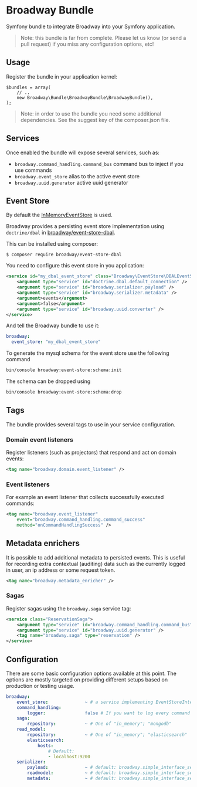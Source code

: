 Broadway Bundle
===============

Symfony bundle to integrate Broadway into your Symfony application.

> Note: this bundle is far from complete. Please let us know (or send a pull
> request) if you miss any configuration options, etc!

## Usage

Register the bundle in your application kernel:

```
$bundles = array(
    // ..
    new Broadway\Bundle\BroadwayBundle\BroadwayBundle(),
);

```

> Note: in order to use the bundle you need some additional dependencies. See
> the suggest key of the composer.json file.

## Services

Once enabled the bundle will expose several services, such as:

- `broadway.command_handling.command_bus` command bus to inject if you use commands
- `broadway.event_store` alias to the active event store
- `broadway.uuid.generator` active uuid generator

## Event Store

By default the [InMemoryEventStore](https://github.com/broadway/broadway/blob/master/src/Broadway/EventStore/InMemoryEventStore.php) is
used.

Broadway provides a persisting event store implementation using `doctrine/dbal`
in [broadway/event-store-dbal](https://github.com/broadway/event-store-dbal).

This can be installed using composer:

```
$ composer require broadway/event-store-dbal
```

You need to configure this event store in you application:

```xml
<service id="my_dbal_event_store" class="Broadway\EventStore\DBALEventStore">
    <argument type="service" id="doctrine.dbal.default_connection" />
    <argument type="service" id="broadway.serializer.payload" />
    <argument type="service" id="broadway.serializer.metadata" />
    <argument>events</argument>
    <argument>false</argument>
    <argument type="service" id="broadway.uuid.converter" />
</service>
```

And tell the Broadway bundle to use it:

```yaml
broadway:
  event_store: "my_dbal_event_store"
```

To generate the mysql schema for the event store use the following command

```bash
bin/console broadway:event-store:schema:init
```

The schema can be dropped using

```bash
bin/console broadway:event-store:schema:drop
```

## Tags

The bundle provides several tags to use in your service configuration.

### Domain event listeners

Register listeners (such as projectors) that respond and act on domain events:

```xml
<tag name="broadway.domain.event_listener" />
```

### Event listeners

For example an event listener that collects successfully executed commands:

```xml
<tag name="broadway.event_listener"
    event="broadway.command_handling.command_success"
    method="onCommandHandlingSuccess" />
```

## Metadata enrichers

It is possible to add additional metadata to persisted events. This is useful
for recording extra contextual (auditing) data such as the currently logged in
user, an ip address or some request token.

```xml
<tag name="broadway.metadata_enricher" />
```

### Sagas

Register sagas using the `broadway.saga` service tag:
 
```xml
<service class="ReservationSaga">
    <argument type="service" id="broadway.command_handling.command_bus" />
    <argument type="service" id="broadway.uuid.generator" />
    <tag name="broadway.saga" type="reservation" />
</service>
```

## Configuration

There are some basic configuration options available at this point. The
options are mostly targeted on providing different setups based on production
or testing usage.

```yml
broadway:
    event_store:              ~ # a service implementing EventStoreInterface, by default the broadway.event_store.in_memory will be used
    command_handling:
        logger:               false # If you want to log every command handled, provide the logger's service id here (e.g. "logger")
    saga:
        repository:           ~ # One of "in_memory"; "mongodb"
    read_model:
        repository:           ~ # One of "in_memory"; "elasticsearch"
        elasticsearch:
            hosts:
                # Default:
                - localhost:9200
    serializer:
        payload:              ~ # default: broadway.simple_interface_serializer
        readmodel:            ~ # default: broadway.simple_interface_serializer
        metadata:             ~ # default: broadway.simple_interface_serializer
```
